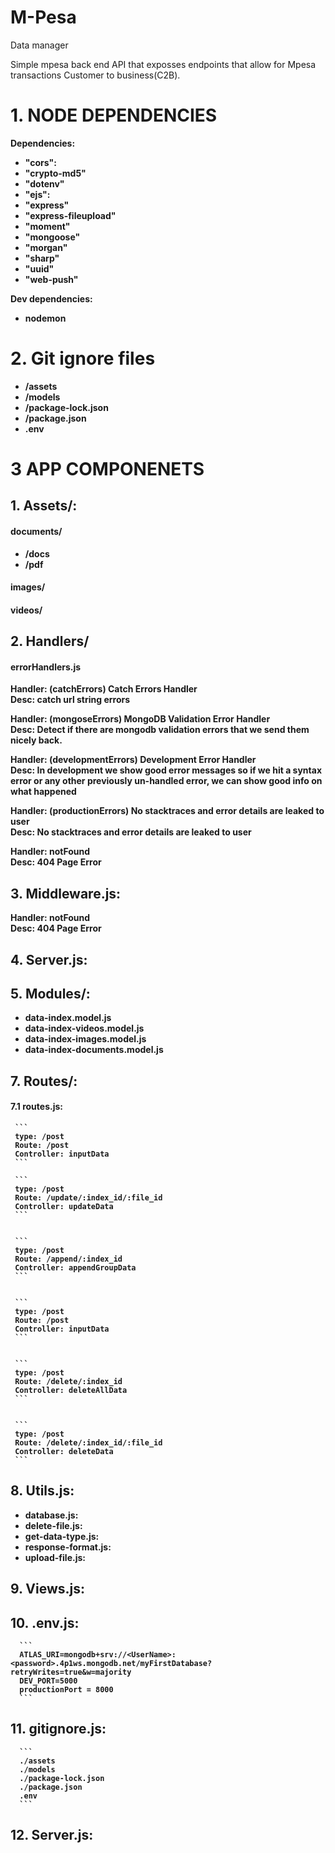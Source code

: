 # M-Pesa
Data manager

<p>
    Simple mpesa back end API that exposses endpoints that allow for Mpesa transactions Customer to business(C2B).
</p>


# 1. NODE DEPENDENCIES 
<p>

<b>Dependencies:<b>

+ "cors":
+ "crypto-md5"
+ "dotenv"
+ "ejs":
+ "express"
+ "express-fileupload"
+ "moment"
+ "mongoose"
+ "morgan"
+ "sharp"
+ "uuid"
+ "web-push"

<b>Dev dependencies:<b> 

+ nodemon

</p>

# 2. Git ignore files 
+ /assets
+ /models
+ /package-lock.json
+ /package.json
+ .env





# 3 APP COMPONENETS 

## 1. Assets/:
#### documents/ 
+ /docs 
+ /pdf 
   
#### images/
#### videos/
    
## 2. Handlers/
#### errorHandlers.js
    
Handler: (catchErrors) Catch Errors Handler <br>
Desc:  catch url string errors
    
Handler: (mongoseErrors) MongoDB Validation Error Handler <br>
Desc:  Detect if there are mongodb validation errors that we send them nicely back.
    
Handler:  (developmentErrors) Development Error Handler <br>
Desc:  In development we show good error messages so if we hit a syntax error or any other previously un-handled error, we can show good info on what happened

Handler:  (productionErrors) No stacktraces and error details are leaked to user <br>
Desc:  No stacktraces and error details are leaked to user

Handler:  notFound <br>
Desc:   404 Page Error
    
    
## 3. Middleware.js:
    
Handler:  notFound <br>
Desc:   404 Page Error
    
## 4. Server.js:
    
## 5. Modules/: 
+ data-index.model.js
+ data-index-videos.model.js
+ data-index-images.model.js
+ data-index-documents.model.js
   
## 7. Routes/:
#### 7.1 routes.js:
    
     ```
     type: /post
     Route: /post
     Controller: inputData
     ```
    
     ```
     type: /post
     Route: /update/:index_id/:file_id
     Controller: updateData
     ```
    
    
     ```
     type: /post
     Route: /append/:index_id
     Controller: appendGroupData
     ```
    
    
     ```
     type: /post
     Route: /post
     Controller: inputData
     ```
    
    
     ```
     type: /post
     Route: /delete/:index_id
     Controller: deleteAllData
     ```
    
    
     ```
     type: /post
     Route: /delete/:index_id/:file_id
     Controller: deleteData
     ```
    
## 8. Utils.js:
+ database.js:
+ delete-file.js:
+ get-data-type.js:
+ response-format.js:
+ upload-file.js:
    
## 9. Views.js:
## 10. .env.js:

      ```
      ATLAS_URI=mongodb+srv://<UserName>:<password>.4p1ws.mongodb.net/myFirstDatabase?retryWrites=true&w=majority
      DEV_PORT=5000
      productionPort = 8000
      ```
      
      
## 11. gitignore.js:

      ```
      ./assets
      ./models
      ./package-lock.json
      ./package.json
      .env
      ```
## 12. Server.js:







